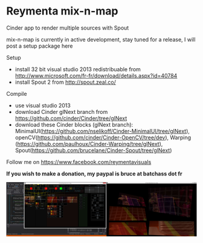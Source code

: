 Reymenta mix-n-map
===============

Cinder app to render multiple sources with Spout

mix-n-map is currently in active development, stay tuned for a release, I will post a setup package here

Setup
- install 32 bit visual studio 2013 redistribuable from http://www.microsoft.com/fr-fr/download/details.aspx?id=40784
- install Spout 2 from http://spout.zeal.co/

Compile
- use visual studio 2013
- download Cinder glNext branch from https://github.com/cinder/Cinder/tree/glNext
- download these Cinder blocks (glNext branch): MinimalUI(https://github.com/nselikoff/Cinder-MinimalUI/tree/glNext), openCV(https://github.com/cinder/Cinder-OpenCV/tree/dev), Warping (https://github.com/paulhoux/Cinder-Warping/tree/glNext), Spout(https://github.com/brucelane/Cinder-Spout/tree/glNext)

Follow me on https://www.facebook.com/reymentavisuals

<b>If you wish to make a donation, my paypal is bruce at batchass dot fr</b>

![screenshot 1](https://raw.githubusercontent.com/brucelane/reymenta-mixnmap/master/documentation/images/screencapture.jpg?raw=true)